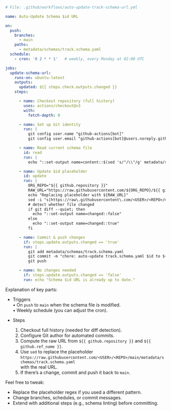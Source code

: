 ```yaml
# File: .github/workflows/auto-update-track-schema-url.yml

name: Auto-Update Schema $id URL

on:
  push:
    branches:
      - main
    paths:
      - metadata/schemas/track.schema.yaml
  schedule:
    - cron: '0 2 * * 1'   # weekly, every Monday at 02:00 UTC

jobs:
  update-schema-url:
    runs-on: ubuntu-latest
    outputs:
      updated: ${{ steps.check.outputs.changed }}
    steps:

      - name: Checkout repository (full history)
        uses: actions/checkout@v3
        with:
          fetch-depth: 0

      - name: Set up Git identity
        run: |
          git config user.name "github-actions[bot]"
          git config user.email "github-actions[bot]@users.noreply.github.com"

      - name: Read current schema file
        id: read
        run: |
          echo "::set-output name=content::$(sed 's/"/\\"/g' metadata/schemas/track.schema.yaml)"

      - name: Update $id placeholder
        id: update
        run: |
          ORG_REPO="${{ github.repository }}"
          RAW_URL="https://raw.githubusercontent.com/${ORG_REPO}/${{ github.ref_name }}/metadata/schemas/track.schema.yaml"
          echo "Replacing placeholder with ${RAW_URL}"
          sed -i "s|https://raw\.githubusercontent\.com/<USER>/<REPO>/main/metadata/schemas/track.schema.yaml|${RAW_URL}|g" metadata/schemas/track.schema.yaml
          # detect whether file changed
          if git diff --quiet; then
            echo "::set-output name=changed::false"
          else
            echo "::set-output name=changed::true"
          fi

      - name: Commit & push changes
        if: steps.update.outputs.changed == 'true'
        run: |
          git add metadata/schemas/track.schema.yaml
          git commit -m "chore: auto-update track.schema.yaml $id to ${{ github.repository }}/${{ github.ref_name }}"
          git push

      - name: No changes needed
        if: steps.update.outputs.changed == 'false'
        run: echo "Schema $id URL is already up to date."
```

Explanation of key parts:

- Triggers  
  • On `push` to `main` when the schema file is modified.  
  • Weekly schedule (you can adjust the cron).  

- Steps  
  1. Checkout full history (needed for diff detection).  
  2. Configure Git author for automated commits.  
  3. Compute the raw URL from `${{ github.repository }}` and `${{ github.ref_name }}`.  
  4. Use `sed` to replace the placeholder  
     `https://raw.githubusercontent.com/<USER>/<REPO>/main/metadata/schemas/track.schema.yaml`  
     with the real URL.  
  5. If there’s a change, commit and push it back to `main`.  

Feel free to tweak:

- Replace the placeholder regex if you used a different pattern.  
- Change branches, schedules, or commit messages.  
- Extend with additional steps (e.g., schema linting) before committing.
